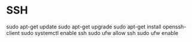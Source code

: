 # SSH
sudo apt-get update
sudo apt-get upgrade
sudo apt-get install openssh-client
sudo systemctl enable ssh
sudo ufw allow ssh
sudo ufw enable
